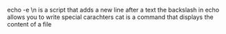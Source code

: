 echo -e \n is a script that adds a new line after a text
the backslash in echo allows you to write special carachters
cat is a command that displays the content of a file

